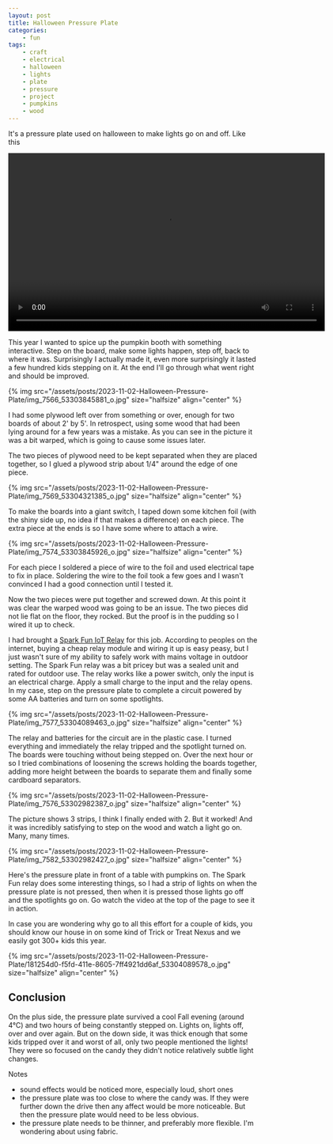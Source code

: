 ```yaml
---
layout: post
title: Halloween Pressure Plate
categories:
    - fun
tags:
    - craft
    - electrical
    - halloween
    - lights
    - plate
    - pressure
    - project
    - pumpkins
    - wood
---
```



It's a pressure plate used on halloween to make lights go on and off.  Like this

<video width="640" height="360" controls>
  <source src="/assets/posts/2022-10-22-Halloween-Boards/IMG_7583.mov">
  Your browser does not support the video tag.
</video>


This year I wanted to spice up the pumpkin booth with something interactive. Step on the board, make some lights happen, step off, back to where it was. Surprisingly I actually made it, even more surprisingly it lasted a few hundred kids stepping on it.  At the end I'll go through what went right and should be improved.









{% img src="/assets/posts/2023-11-02-Halloween-Pressure-Plate/img_7566_53303845881_o.jpg"  size="halfsize"  align="center" %}




I had some plywood left over from something or over, enough for two boards of about 2' by 5'. In retrospect, using some wood that had been lying around for a few years was a mistake. As you can see in  the picture it was a bit warped, which is going to cause some issues later.




The two pieces of plywood need to be kept separated when they are placed together, so I glued a plywood strip about 1/4" around the edge of one piece.




{% img src="/assets/posts/2023-11-02-Halloween-Pressure-Plate/img_7569_53304321385_o.jpg"  size="halfsize"  align="center" %}


To make the boards into a giant switch, I taped down some kitchen foil (with the shiny side up, no idea if that makes a difference) on each piece.  The extra piece at the ends is so I have some where to attach a wire. 




{% img src="/assets/posts/2023-11-02-Halloween-Pressure-Plate/img_7574_53303845926_o.jpg"  size="halfsize"  align="center" %}


For each piece I soldered a piece of wire to the foil and used electrical tape to fix in place.  Soldering the wire to the foil took a few goes and I wasn't convinced I had a good connection until I tested it.




Now the two pieces were put together and screwed down.  At this point it was clear the warped wood was going to be an issue.  The two pieces did not lie flat on the floor, they rocked. But the proof is in the pudding so I wired it up to check.  




I had brought a [Spark Fun IoT Relay](https://www.sparkfun.com/products/14236) for this job.  According to peoples on the internet, buying a cheap relay module and wiring it up is easy peasy, but I just wasn't sure of my ability to safely work with mains voltage in outdoor setting.  The Spark Fun relay was a bit pricey but was a sealed unit and rated for outdoor use.  The relay works like a power switch, only the input is an electrical charge.  Apply a small charge to the input and the relay opens.  In my case, step on the pressure plate to complete a circuit powered by some AA batteries and turn on some spotlights.




{% img src="/assets/posts/2023-11-02-Halloween-Pressure-Plate/img_7577_53304089463_o.jpg"  size="halfsize"  align="center" %}


The relay and batteries for the circuit are in the plastic case. I turned everything and immediately the relay tripped and the spotlight turned on.  The boards were touching without being stepped on.  Over the next hour or so I tried combinations of loosening the screws holding the boards together, adding more height between the boards to separate them and finally some cardboard separators.




{% img src="/assets/posts/2023-11-02-Halloween-Pressure-Plate/img_7576_53302982387_o.jpg"  size="halfsize"  align="center" %}


The picture shows 3 strips, I think I finally ended with 2.  But it worked!  And it was incredibly satisfying to step on the wood and watch a light go on. Many, many times.




{% img src="/assets/posts/2023-11-02-Halloween-Pressure-Plate/img_7582_53302982427_o.jpg"  size="halfsize"  align="center" %}


Here's the pressure plate in front of a table with pumpkins on.  The Spark Fun relay does some interesting things, so I had a strip of lights on when the pressure plate is not pressed, then when it is pressed those lights go off and the spotlights go on.  Go watch the video at the top of the page to see it in action.




In case you are wondering why go to all this effort for a couple of kids, you should know our house in on some kind of Trick or Treat Nexus and we easily got 300+ kids this year.




{% img src="/assets/posts/2023-11-02-Halloween-Pressure-Plate/181254d0-f5fd-411e-8605-7ff4921dd6af_53304089578_o.jpg"  size="halfsize"  align="center" %}


<h2 class="wp-block-heading">Conclusion</h2>


On the plus side, the pressure plate survived a cool Fall evening (around 4°C) and two hours of being constantly stepped on. Lights on, lights off, over and over again. But on the down side, it was thick enough that some kids tripped over it and worst of all, only two people mentioned the lights!  They were so focused on the candy they didn't notice relatively subtle light changes.




Notes




<ul>
<li>sound effects would be noticed more, especially loud, short ones</li>


<li>the pressure plate was too close to where the candy was.  If they were further down the drive then any affect would be more noticeable.  But then the pressure plate would need to be less obvious.</li>


<li>the pressure plate needs to be thinner, and preferably more flexible.  I'm wondering about using fabric.</li>
</ul>
